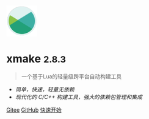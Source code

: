 <img src="/assets/img/logo.svg" width="16%" />

# xmake <small>2.8.3</small>

> 一个基于Lua的轻量级跨平台自动构建工具

- *简单，快速，轻量无依赖*
- *现代化的 C/C++ 构建工具，强大的依赖包管理和集成*

[Gitee](https://gitee.com/tboox/xmake/)
[GitHub](https://github.com/xmake-io/xmake/)
[快速开始](/zh-cn/getting_started)
